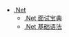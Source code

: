 <!-- docs/_sidebar.md -->

<!-- 侧边栏 -->

- [.Net](/Net/README ".Net")
  - [.Net 面试宝典](/Net/面试宝典 ".Net面试宝典")
  - [.Net 基础语法](/Net/基础语法 ".基础语法")

